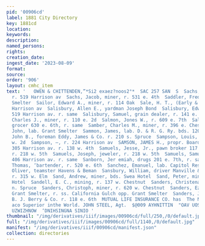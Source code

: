 ```yaml
---
pid: '00906cd'
label: 1881 City Directory
key: 1881cd
location: 
keywords: 
description: 
named_persons: 
rights: 
creation_date: 
ingest_date: '2023-08-09'
format: 
source: 
order: '906'
layout: cmhc_item
text: '   OWEN & CHITTENDEN,”*Si2 exaez?noos2°*  SAC 257 SAN  S  Sachs, Dora Mrs.,
  r. 519 Harrison av  Sachs, Jacob, miner, r. 531 e. 4th  Saddler, Fred, lab. La Plata
  Smelter  Sailor, Edward A., miner, r. 114 Oak  Sale, H. T., (Early & Sale) r. 309
  Harrison av  Salisbury, Allen E., yardman Joseph Bond  Salisbury, Edward L., lawyer
  519 Harrison av. r. same  Salisbury, Samuel, grain dealer, r. 141 e. 8th  Salmon,
  Charles J., miner, r. 110 e. 2d  Salmon, Jones W., r. 609 e. 7th  Saltzman, A. C.,
  grocer 630 e. 6th, r. same  Samber, Charles M., miner, r. 396 e. Chestnut  Sammon,
  John, lab. Grant Smelter  Sammon, James, lab. D. & R. G. Ry. bds. 1201 n. Poplar  Sampson,
  John B., foreman Eddy, James & Co. r. 210 s. Spruce  Sampson, Louis, miner, r. 181
  w. 2d  Sampson, —, r. 224 Harrison av  SAMSON, JAMES H., propr. Board-of Trade,
  305 Harrison av. r. 138 w. 4th  Samuels, Jesse, Jr., pawn broker 117 Harrison av.
  r. 218 w. 5th  Samuels, Joseph, jeweler, r. 218 w. 5th  Samuels, Samuel, cigars
  406 Harrison av. r. same  Sanborn, Jer emiah, drugs 201 e. 7th, r. same  Sanborn,
  Thomas, ‘bartender, r. 520 e. 6th  Sanchez, Emanuel, lab. Capitol Restaurant  Sancomb,
  Oliver, teamster Havens & Beman  Sansbury, William, driver Manville & McCarthy,
  r. 315 w. Elm  Sand, Andrew, miner, bds. Swea Hotel  Sand, Peter, miner, bds. Swea
  Hotel  Sandell, E. C., mining, r. 137 w. Chestnut  Sanders, Christena Miss, r. 309
  n. Spruce  Sanders, Christoph, miner, r. 620 w. Chestnut  Sanders, Ezra, sampler
  Grant Smelter, r. ss. California Gulch opp. Grant Smelter  Sanders, John, sausagemkr
  B. J. Berry & Co. r. 118 e. 6th  MUTUAL LIFE INSURANCE CO. has  The N orthwestern
  aco Superior inthe World. JOHN STEEL, Agt.  $@009 AYHNITTIN  "OAV UOSEIIBY [Ze “soug
  UZWIZHNOW  ‘DNIHSINGNA SINIO '
thumbnail: "/img/derivatives/iiif/images/00906cd/full/250,/0/default.jpg"
full: "/img/derivatives/iiif/images/00906cd/full/1140,/0/default.jpg"
manifest: "/img/derivatives/iiif/00906cd/manifest.json"
collection: directories
---
```

